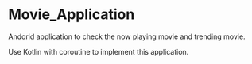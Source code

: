 # Movie_Application
Andorid application to check the now playing movie and trending movie.

Use Kotlin with coroutine to implement this application.
